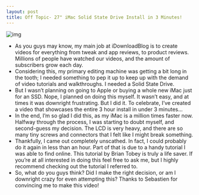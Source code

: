 ```yaml
---
layout: post
title: Off Topic- 27" iMac Solid State Drive Install in 3 Minutes!
---
```

![img](http://media.idownloadblog.com/wp-content/uploads/2011/12/iMac-SSD-Install.jpg)
* As you guys may know, my main job at iDownloadBlog is to create videos for everything from tweak and app reviews, to product reviews. Millions of people have watched our videos, and the amount of subscribers grow each day.
* Considering this, my primary editing machine was getting a bit long in the tooth; I needed something to pep it up to keep up with the demand of video tutorials and walkthroughs. I needed a Solid State Drive.
* But I wasn’t planning on going to Apple or buying a whole new iMac just for an SSD. Nope, I planned on doing this myself. It wasn’t easy, and at times it was downright frustrating. But I did it. To celebrate, I’ve created a video that showcases the entire 3 hour install in under 3 minutes…
* In the end, I’m so glad I did this, as my iMac is a million times faster now. Halfway through the process, I was starting to doubt myself, and second-guess my decision. The LCD is very heavy, and there are so many tiny screws and connectors that I felt like I might break something.
* Thankfully, I came out completely unscathed. In fact, I could probably do it again in less than an hour. Part of that is due to a handy tutorial I was able to find online. This tutorial by Brian Tobey is truly a life saver. If you’re at all interested in doing this feel free to ask me, but I highly recommend checking out the tutorial I referred to.
* So, what do you guys think? Did I make the right decision, or am I downright crazy for even attempting this? Thanks to Sebastien for convincing me to make this video!

